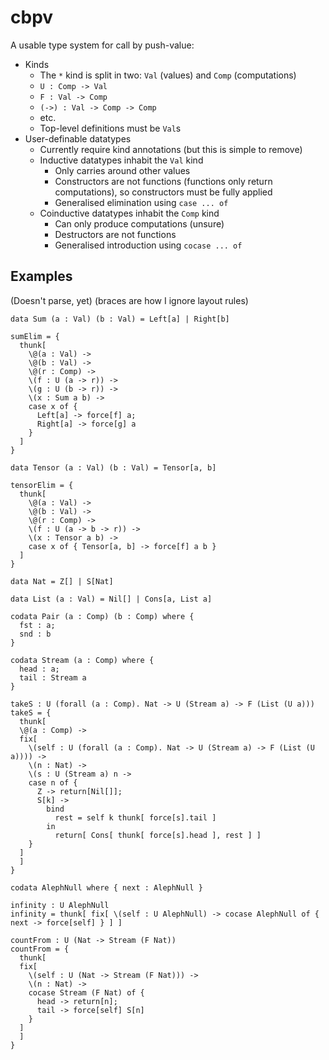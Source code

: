 # cbpv

A usable type system for call by push-value:

* Kinds
  * The `*` kind is split in two: `Val` (values) and `Comp` (computations)
  * `U : Comp -> Val`
  * `F : Val -> Comp`
  * `(->) : Val -> Comp -> Comp`
  * etc.
  * Top-level definitions must be `Val`s
* User-definable datatypes
  * Currently require kind annotations (but this is simple to remove)
  * Inductive datatypes inhabit the `Val` kind
    * Only carries around other values
    * Constructors are not functions (functions only return computations),
      so constructors must be fully applied
    * Generalised elimination using `case ... of`
  * Coinductive datatypes inhabit the `Comp` kind
    * Can only produce computations (unsure)
    * Destructors are not functions
    * Generalised introduction using `cocase ... of`

## Examples

(Doesn't parse, yet) (braces are how I ignore layout rules)

```
data Sum (a : Val) (b : Val) = Left[a] | Right[b]

sumElim = {
  thunk[ 
    \@(a : Val) ->
    \@(b : Val) ->
    \@(r : Comp) ->
    \(f : U (a -> r)) ->
    \(g : U (b -> r)) ->
    \(x : Sum a b) ->
    case x of { 
      Left[a] -> force[f] a; 
      Right[a] -> force[g] a 
    } 
  ]
}

data Tensor (a : Val) (b : Val) = Tensor[a, b]

tensorElim = {
  thunk[ 
    \@(a : Val) ->
    \@(b : Val) ->
    \@(r : Comp) ->
    \(f : U (a -> b -> r)) ->
    \(x : Tensor a b) -> 
    case x of { Tensor[a, b] -> force[f] a b } 
  ]
}

data Nat = Z[] | S[Nat]

data List (a : Val) = Nil[] | Cons[a, List a]

codata Pair (a : Comp) (b : Comp) where {
  fst : a;
  snd : b
}

codata Stream (a : Comp) where {
  head : a;
  tail : Stream a
}

takeS : U (forall (a : Comp). Nat -> U (Stream a) -> F (List (U a)))
takeS = {
  thunk[
  \@(a : Comp) ->
  fix[
    \(self : U (forall (a : Comp). Nat -> U (Stream a) -> F (List (U a)))) ->
    \(n : Nat) ->
    \(s : U (Stream a) n -> 
    case n of { 
      Z -> return[Nil[]]; 
      S[k] -> 
        bind 
          rest = self k thunk[ force[s].tail ]
        in 
          return[ Cons[ thunk[ force[s].head ], rest ] ]
    }
  ]
  ]
}

codata AlephNull where { next : AlephNull }
  
infinity : U AlephNull
infinity = thunk[ fix[ \(self : U AlephNull) -> cocase AlephNull of { next -> force[self] } ] ]

countFrom : U (Nat -> Stream (F Nat))
countFrom = {
  thunk[
  fix[
    \(self : U (Nat -> Stream (F Nat))) ->
    \(n : Nat) -> 
    cocase Stream (F Nat) of { 
      head -> return[n]; 
      tail -> force[self] S[n]
    }
  ]
  ]
}
```
